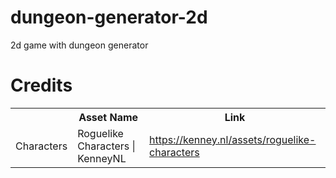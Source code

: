# dungeon-generator-2d
 2d game with dungeon generator

# Credits
<table>
  <tr>
    <th></th>
    <th>Asset Name</th>
    <th>Link</th>
  </tr>

  <tr>
    <td>Characters</td>
    <td>Roguelike Characters | KenneyNL</td>
    <td>
        <a href="https://kenney.nl/assets/roguelike-characters">https://kenney.nl/assets/roguelike-characters</a>
    </td>
  </tr>
</table>
